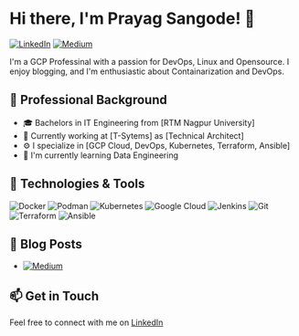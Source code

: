 # Hi there, I'm Prayag Sangode! 👋

[![LinkedIn](https://img.shields.io/badge/-LinkedIn-blue?style=flat&logo=linkedin&logoColor=white)](https://www.linkedin.com/in/prayag-sangode-41737318/)
[![Medium](https://img.shields.io/badge/-Medium-black?style=flat&logo=medium&logoColor=white)](https://medium.com/@prayag-sangode)


I'm a GCP Professinal with a passion for DevOps, Linux and Opensource. I enjoy blogging, and I'm enthusiastic about Containarization and DevOps.

## 💼 Professional Background

- 🎓 Bachelors in IT Engineering from [RTM Nagpur University]
- 🏢 Currently working at [T-Sytems] as [Technical Architect]
- ⚙️ I specialize in [GCP Cloud, DevOps, Kubernetes, Terraform, Ansible]
- 🌱 I'm currently learning Data Engineering

## 🔧 Technologies & Tools

![Docker](https://img.shields.io/badge/-Docker-2496ED?style=flat&logo=docker&logoColor=white)
![Podman](https://img.shields.io/badge/-Podman-56B4E9?style=flat&logo=podman&logoColor=white)
![Kubernetes](https://img.shields.io/badge/-Kubernetes-326CE5?style=flat&logo=kubernetes&logoColor=white)
![Google Cloud](https://img.shields.io/badge/-Google%20Cloud-4285F4?style=flat&logo=google-cloud&logoColor=white)
![Jenkins](https://img.shields.io/badge/-Jenkins-D24939?style=flat&logo=jenkins&logoColor=white)
![Git](https://img.shields.io/badge/-Git-F05032?style=flat&logo=git&logoColor=white)
![Terraform](https://img.shields.io/badge/-Terraform-623CE4?style=flat&logo=terraform&logoColor=white)
![Ansible](https://img.shields.io/badge/-Ansible-EE0000?style=flat&logo=ansible&logoColor=white)
<!-- Add more technologies/tools -->


## 📝 Blog Posts

- [![Medium](https://img.shields.io/badge/-Medium-black?style=flat&logo=medium&logoColor=white)](https://medium.com/@prayag-sangode)

<!-- Add more blog posts -->

## 📫 Get in Touch

Feel free to connect with me on [LinkedIn](https://www.linkedin.com/in/prayag-sangode-41737318/)


